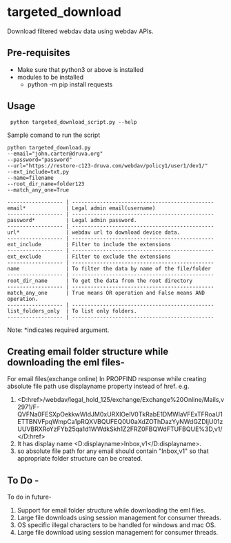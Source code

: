 # targeted_download
Download filtered webdav data using webdav APIs.
## Pre-requisites
 * Make sure that python3 or above is installed
 * modules to be installed
    *  python -m pip install requests
    

## Usage
```buildoutcfg
 python targeted_download_script.py --help
```
Sample comand to run the script
```buildoutcfg
python targeted_download.py 
--email="john.carter@druva.org" 
--password="password" 
--url="https://restore-c123-druva.com/webdav/policy1/user1/dev1/"
--ext_include=txt,py 
--name=filename 
--root_dir_name=folder123
--match_any_one=True
```


```buildoutcfg
------------------ | ----------------------------------------------
email*             | Legal admin email(username)
------------------ | ----------------------------------------------
password*          | Legal admin password.
------------------ | ----------------------------------------------
url*               | webdav url to download device data.
------------------ | ----------------------------------------------
ext_include        | Filter to include the extensions
------------------ | ----------------------------------------------
ext_exclude        | Filter to exclude the extensions
------------------ | ----------------------------------------------
name               | To filter the data by name of the file/folder
------------------ | ----------------------------------------------
root_dir_name      | To get the data from the root directory
------------------ | ----------------------------------------------
match_any_one      | True means OR operation and False means AND operation.
------------------ | ----------------------------------------------
list_folders_only  | To list only folders.
------------------ | ----------------------------------------------

```
Note: *indicates required argument.

## Creating email folder structure while downloading the eml files-
For email files(exchange online) In PROPFIND response while creating absolute file path use displayname property instead of href. 
e.g.
1. <D:href>/webdav/legal_hold_125/exchange/Exchange%20Online/Mails,v2971/F-QVFNa0FESXpOekkwWldJM0xURXlOelV0TkRabE1DMWlaVFExTFRoaU1ETTBNVFpqWmpCa1pRQXVBQUFEQ0U0aXdZOThDazYyNWdGZDljU01zUUVBRXRoYzFYb25qa1d1WWdkSkh1Z2FRZ0FBQWdFTUFBQUE%3D,v1/</D:href>
2. It has display name <D:displayname>Inbox,v1</D:displayname>.
3. so absolute file path for any email should contain "Inbox,v1" so that appropriate folder structure can be created.


## To Do -
To do in future-
1. Support for email folder structure while downloading the eml files.
2. Large file downloads using session management for consumer threads.
3. OS specific illegal characters to be handled for windows and mac OS.
4. Large file download using session management for consumer threads.
